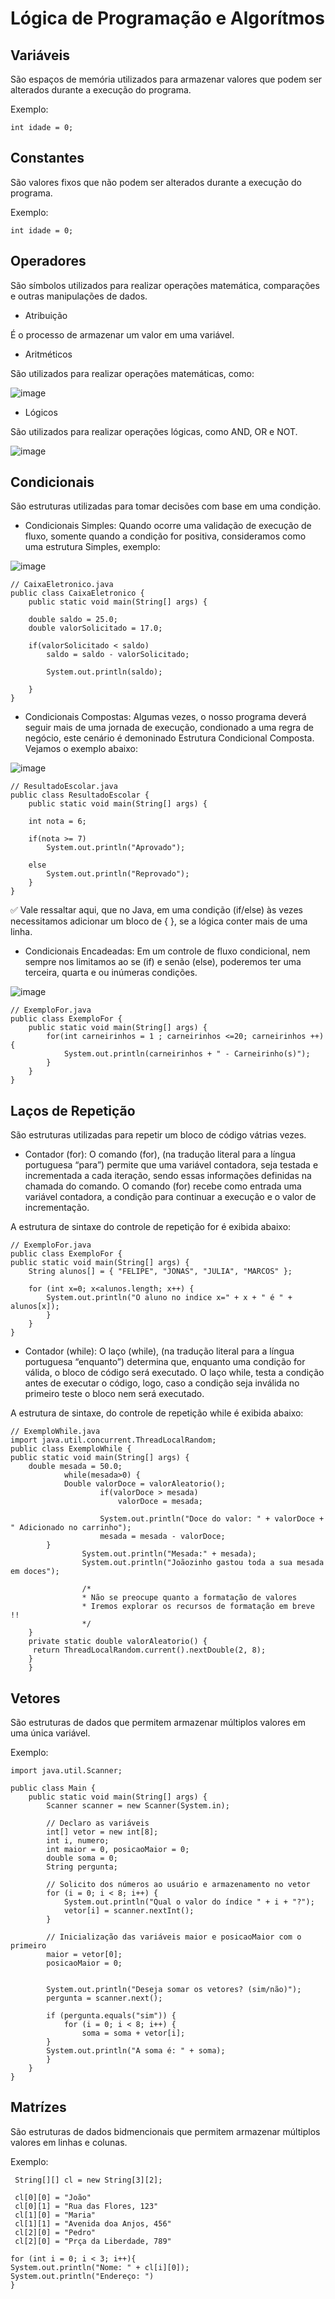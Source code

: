 # Lógica de Programação e Algorítmos

## Variáveis

São espaços de memória utilizados para armazenar valores que podem ser alterados durante a execução do programa.

Exemplo:

    int idade = 0;

## Constantes

São valores fixos que não podem ser alterados durante a execução do programa.

Exemplo:

    int idade = 0;
## Operadores

São símbolos utilizados para realizar operações matemática, comparações e outras manipulações de dados.
- Atribuição

É o processo de armazenar um valor em uma variável.
- Aritméticos

São utilizados para realizar operações matemáticas, como:

![image](https://github.com/Miguel281207/LOPAL/assets/159180695/65e4128b-7419-4966-9fc6-eade050f1d81)


- Lógicos

São utilizados para realizar operações lógicas, como AND, OR e NOT.

![image](https://github.com/Miguel281207/LOPAL/assets/159180695/bb355666-95e2-403c-a4b2-ea8ee3b71954)

## Condicionais

São estruturas utilizadas para tomar decisões com base em uma condição.

- Condicionais Simples: Quando ocorre uma validação de execução de fluxo, somente quando a condição for positiva, consideramos como uma estrutura Simples, exemplo:

![image](https://github.com/Miguel281207/LOPAL/assets/159180695/1124ccf6-8780-453f-b2b9-411b0e63f4dd)

    // CaixaEletronico.java
    public class CaixaEletronico {
        public static void main(String[] args) {

        double saldo = 25.0;
        double valorSolicitado = 17.0;

        if(valorSolicitado < saldo)
            saldo = saldo - valorSolicitado;

            System.out.println(saldo);

        }
    }
 
- Condicionais Compostas: Algumas vezes, o nosso programa deverá seguir mais de uma jornada de execução, condionado a uma regra de negócio, este cenário é demoninado Estrutura Condicional Composta. Vejamos o exemplo abaixo:

![image](https://github.com/Miguel281207/LOPAL/assets/159180695/6c514235-5b6b-478e-9b23-48f8802a7b4b)

    // ResultadoEscolar.java
    public class ResultadoEscolar {
        public static void main(String[] args) {

        int nota = 6;
       
        if(nota >= 7)
            System.out.println("Aprovado");

        else
            System.out.println("Reprovado");
        }
    }

✅ Vale ressaltar aqui, que no Java, em uma condição (if/else) às vezes necessitamos adicionar um bloco de { }, se a lógica conter mais de uma linha.

- Condicionais Encadeadas: Em um controle de fluxo condicional, nem sempre nos limitamos ao se (if) e senão (else), poderemos ter uma terceira, quarta e ou inúmeras condições.

![image](https://github.com/Miguel281207/LOPAL/assets/159180695/f5df786e-996f-40ce-98aa-b1ee45471d80)

	// ExemploFor.java
	public class ExemploFor {
		public static void main(String[] args) {
			for(int carneirinhos = 1 ; carneirinhos <=20; carneirinhos ++) {
				System.out.println(carneirinhos + " - Carneirinho(s)");
			}
		}
	}

## Laços de Repetição

São estruturas utilizadas para repetir um bloco de código vátrias vezes.

- Contador (for): O comando (for), (na tradução literal para a língua portuguesa “para”) permite que uma variável contadora, seja testada e incrementada a cada iteração, sendo essas informações definidas na chamada do comando. O comando (for) recebe como entrada uma variável contadora, a condição para continuar a execução e o valor de incrementação.

A estrutura de sintaxe do controle de repetição for é exibida abaixo:

	// ExemploFor.java
	public class ExemploFor {
	public static void main(String[] args) {
		String alunos[] = { "FELIPE", "JONAS", "JULIA", "MARCOS" };

		for (int x=0; x<alunos.length; x++) {
			System.out.println("O aluno no indice x=" + x + " é " + alunos[x]);
			}
		}
	}

- Contador (while): O laço (while), (na tradução literal para a língua portuguesa “enquanto”) determina que, enquanto uma condição for válida, o bloco de código será executado. O laço while, testa a condição antes de executar o código, logo, caso a condição seja inválida no primeiro teste o bloco nem será executado.

A estrutura de sintaxe, do controle de repetição while é exibida abaixo:

	// ExemploWhile.java
	import java.util.concurrent.ThreadLocalRandom;
	public class ExemploWhile {
	public static void main(String[] args) {
 		double mesada = 50.0;
        		while(mesada>0) {
	  			Double valorDoce = valorAleatorio();
            			if(valorDoce > mesada)
                			valorDoce = mesada;

            			System.out.println("Doce do valor: " + valorDoce + " Adicionado no carrinho");
            			mesada = mesada - valorDoce;
			}
        			System.out.println("Mesada:" + mesada);
        			System.out.println("Joãozinho gastou toda a sua mesada em doces");
        
        			/*
        			* Não se preocupe quanto a formatação de valores
        			* Iremos explorar os recursos de formatação em breve !!
        			*/
   		}
   		private static double valorAleatorio() {
		 return ThreadLocalRandom.current().nextDouble(2, 8);
   		}
    	}

## Vetores

São estruturas de dados que permitem armazenar múltiplos valores em uma única variável.

Exemplo:

    import java.util.Scanner;

    public class Main {
        public static void main(String[] args) {
            Scanner scanner = new Scanner(System.in);
        
            // Declaro as variáveis
            int[] vetor = new int[8];
            int i, numero;
            int maior = 0, posicaoMaior = 0;
            double soma = 0;
            String pergunta;
        
            // Solicito dos números ao usuário e armazenamento no vetor
            for (i = 0; i < 8; i++) {
                System.out.println("Qual o valor do índice " + i + "?");
                vetor[i] = scanner.nextInt();
            }

            // Inicialização das variáveis maior e posicaoMaior com o primeiro
            maior = vetor[0];
            posicaoMaior = 0;
        

            System.out.println("Deseja somar os vetores? (sim/não)");
            pergunta = scanner.next();

            if (pergunta.equals("sim")) {
                for (i = 0; i < 8; i++) {
                    soma = soma + vetor[i];
            }
            System.out.println("A soma é: " + soma);
            }
        }
    }
    
## Matrízes

São estruturas de dados bidmencionais que permitem armazenar  múltiplos valores em linhas e colunas.

Exemplo:

     String[][] cl = new String[3][2];
     
     cl[0][0] = "João"
     cl[0][1] = "Rua das Flores, 123"
     cl[1][0] = "Maria"
     cl[1][1] = "Avenida doa Anjos, 456" 
     cl[2][0] = "Pedro"
     cl[2][0] = "Prça da Liberdade, 789"
     
    for (int i = 0; i < 3; i++){
    System.out.println("Nome: " + cl[i][0]);
    System.out.println("Endereço: ")
    }
